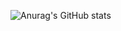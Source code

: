 ![Anurag's GitHub stats](https://github-readme-stats.vercel.app/api?username=glennanj1&hide=contribs,stars,issues&show_icons=true&theme=cobalt&count_private=true)
